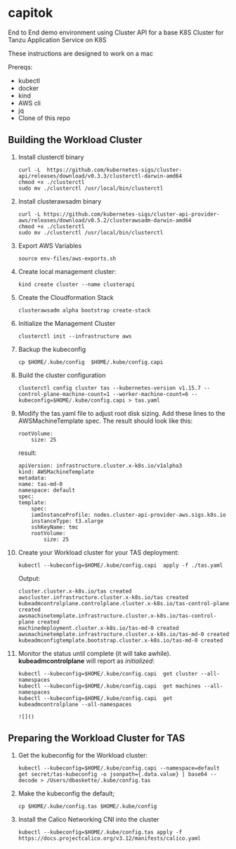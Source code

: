 # capitok
End to End demo environment using Cluster API for a base K8S Cluster for Tanzu Application Service on K8S

These instructions are designed to work on a mac

Prereqs:
* kubectl
* docker
* kind
* AWS cli
* jq
* Clone of this repo

## Building the Workload Cluster
1. Install clusterctl binary 
    ```
    curl -L  https://github.com/kubernetes-sigs/cluster-api/releases/download/v0.3.3/clusterctl-darwin-amd64
    chmod +x ./clusterctl
    sudo mv ./clusterctl /usr/local/bin/clusterctl
    ```
1. Install clusterawsadm binary
    ```
    curl -L https://github.com/kubernetes-sigs/cluster-api-provider-aws/releases/download/v0.5.2/clusterawsadm-darwin-amd64
    chmod +x ./clusterctl
    sudo mv ./clusterctl /usr/local/bin/clusterctl
    ```
1. Export AWS Variables
    ```
    source env-files/aws-exports.sh
    ```
1. Create local management cluster:
    ```
    kind create cluster --name clusterapi
    ```
1. Create the Cloudformation Stack
    ```
    clusterawsadm alpha bootstrap create-stack
    ```
1. Initialize the Management Cluster
    ```
    clusterctl init --infrastructure aws
    ```
1. Backup the kubeconfig
    ```
    cp $HOME/.kube/config  $HOME/.kube/config.capi
    ```
1. Build the cluster configuration
    ```
    clusterctl config cluster tas --kubernetes-version v1.15.7 --control-plane-machine-count=1 --worker-machine-count=6 --kubeconfig=$HOME/.kube/config.capi > tas.yaml
    ```
1. Modify the tas.yaml file to adjust root disk sizing.  Add these lines to the AWSMachineTemplate spec.  The result should look like this:

    ```
    rootVolume:
        size: 25
    ```
    result:
    ```
    apiVersion: infrastructure.cluster.x-k8s.io/v1alpha3
    kind: AWSMachineTemplate
    metadata:
    name: tas-md-0
    namespace: default
    spec:
    template:
        spec:
        iamInstanceProfile: nodes.cluster-api-provider-aws.sigs.k8s.io
        instanceType: t3.xlarge
        sshKeyName: tmc
        rootVolume:
            size: 25
    ```
1. Create your Workload cluster for your TAS deployment:
    ```
    kubectl --kubeconfig=$HOME/.kube/config.capi  apply -f ./tas.yaml
    ```
    Output:
    
    ```
    cluster.cluster.x-k8s.io/tas created
    awscluster.infrastructure.cluster.x-k8s.io/tas created
    kubeadmcontrolplane.controlplane.cluster.x-k8s.io/tas-control-plane created
    awsmachinetemplate.infrastructure.cluster.x-k8s.io/tas-control-plane created
    machinedeployment.cluster.x-k8s.io/tas-md-0 created
    awsmachinetemplate.infrastructure.cluster.x-k8s.io/tas-md-0 created
    kubeadmconfigtemplate.bootstrap.cluster.x-k8s.io/tas-md-0 created
    ```
1. Monitor the status until complete (it will take awhile). **kubeadmcontrolplane** will report as *initialized*:
    ```
    kubectl --kubeconfig=$HOME/.kube/config.capi  get cluster --all-namespaces
    kubectl --kubeconfig=$HOME/.kube/config.capi  get machines --all-namespaces
    kubectl --kubeconfig=$HOME/.kube/config.capi  get kubeadmcontrolplane --all-namespaces
    ```
    ```
    ![]()

## Preparing the Workload Cluster for TAS
1. Get the kubeconfig for the Workload cluster:
    ```
    kubectl --kubeconfig=$HOME/.kube/config.capi --namespace=default get secret/tas-kubeconfig -o jsonpath={.data.value} | base64 --decode > /Users/dbaskette/.kube/config.tas
    ```
1. Make the kubeconfig the default;
    ```
    cp $HOME/.kube/config.tas $HOME/.kube/config
    ```
1. Install the Calico Networking CNI into the cluster
    ```
    kubectl --kubeconfig=$HOME/.kube/config.tas apply -f https://docs.projectcalico.org/v3.12/manifests/calico.yaml








